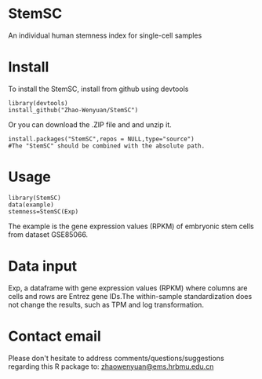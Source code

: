 # StemSC
An individual human stemness index for single-cell samples

# Install
To install the StemSC, install from github using devtools
```
library(devtools)
install_github("Zhao-Wenyuan/StemSC")
```
Or you can download the .ZIP file and and unzip it.
```
install.packages("StemSC",repos = NULL,type="source")
#The "StemSC" should be combined with the absolute path.
```
# Usage
```
library(StemSC)
data(example)
stemness=StemSC(Exp)
```
The example is the gene expression values (RPKM) of embryonic stem cells from dataset GSE85066.
# Data input
Exp, a dataframe with gene expression values (RPKM) where columns are cells and rows are Entrez gene IDs.The within-sample standardization does not change the results, such as TPM and log transformation. 

# Contact email
Please don't hesitate to address comments/questions/suggestions regarding this R package to:
zhaowenyuan@ems.hrbmu.edu.cn
